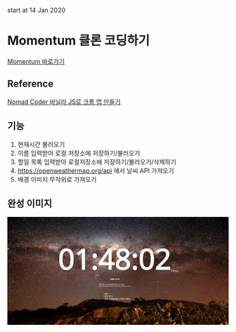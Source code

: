 start at 14 Jan 2020

# Momentum 클론 코딩하기

[Momentum 바로가기](https://momentumdash.com/)

## Reference

[Nomad Coder 바닐라 JS로 크롬 앱 만들기](https://academy.nomadcoders.co/p/javascript-basics-for-absolute-beginners-kr)

## 기능

1. 현재시간 불러오기
2. 이름 입력받아 로컬 저장소에 저장하기/불러오기
3. 할일 목록 입력받아 로컬저장소에 저장하기/불러오기/삭제하기
4. https://openweathermap.org/api 에서 날씨 API 가져오기
5. 배경 이미지 무작위로 가져오기

## 완성 이미지

![완성본](/images/preview/preview.png)
